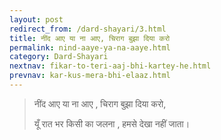 ```yaml
---
layout: post
redirect_from: /dard-shayari/3.html
title: नींद आए या ना आए, चिराग बुझा दिया करो
permalink: nind-aaye-ya-na-aaye.html
category: Dard-Shayari
nextnav: fikar-to-teri-aaj-bhi-kartey-he.html
prevnav: kar-kus-mera-bhi-elaaz.html
---
```

> नींद आए या ना आए , चिराग बुझा दिया करो,
> 
> यूँ रात भर किसी का जलना , हमसे देखा नहीं जाता। 

